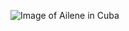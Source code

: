 ![Image of Ailene in Cuba](https://pbs.twimg.com/profile_images/1220776564494929921/imnpZoF8_400x400.jpg)
